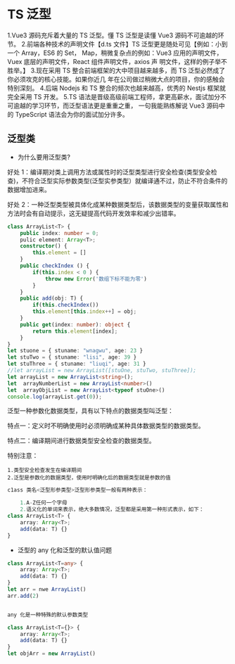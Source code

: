 # TS 泛型

1.Vue3 源码充斥着大量的 TS 泛型。懂 TS 泛型是读懂 Vue3 源码不可逾越的环节。 2.前端各种技术的声明文件【d.ts 文件】TS 泛型更是随处可见【例如：小到一个 Array，ES6 的 Set，
Map，稍微复杂点的例如：Vue3 应用的声明文件，Vuex 底层的声明文件，React 组件声明文件，axios 声
明文件，这样的例子举不胜举。】 3.现在采用 TS 整合前端框架的大中项目越来越多，而 TS 泛型必然成了你必须攻克的核心技能。如果你近几
年在公司做过稍微大点的项目，你的感触会特别深刻。 4.后端 Nodejs 和 TS 整合的频次也越来越高，优秀的 Nestjs 框架就完全采用 TS 开发。
5.TS 语法是晋级高级前端工程师，拿更高薪水，面试加分不可逾越的学习环节，而泛型语法更是重重之重，
一句我能熟练解说 Vue3 源码中的 TypeScript 语法会为你的面试加分许多。

## 泛型类

- 为什么要用泛型类?

好处 1：编译期对类上调用方法或属性时的泛型类型进行安全检查(类型安全检查)，不符合泛型实际参数类型(泛型实参类型）就编译通不过，防止不符合条件的数据增加进来。

好处 2：一种泛型类型被具体化成某种数据类型后，该数据类型的变量获取属性和方法时会有自动提示，这无疑提高代码开发效率和减少出错率。

```ts
class ArrayList<T> {
	public index: number = 0;
    pulic element: Array<T>;
	constructor() {
        this.element = []
    }
    public checkIndex () {
        if(this.index < 0 ) {
            throw new Error('数组下标不能为零')
        }
    }
	public add(obj: T) {
        if(this.checkIndex())
		this.element[this.index++] = obj;
	}
	public get(index: number): object {
		return this.element[index];
	}
}
let stuone = { stuname: "wnagwu", age: 23 }
let stuTwo = { stuname: "lisi", age: 39 }
let stuThree = { stuname: "liuqi", age: 31 }
//let arrayList = new ArrayList([stuOne, stuTwo, stuThree]);
let arrayList = new ArrayList<string>();
let  arrayNumberList = new ArrayList<number>()
let  arrayObjList = new ArrayList<typeof stuOne>()
console.log(arrayList.get(0));

```

泛型一种参数化数据类型，具有以下特点的数据类型叫泛型：

特点一：定义时不明确使用时必须明确成某种具体数据类型的数据类型。

特点二：编译期间进行数据类型安全检查的数据类型。

特别注意：

    1.类型安全检查发生在编译期间
    2.泛型是参数化的数据类型，使用时明确化后的数据类型就是参数的值

```ts
c1ass 类名<泛型形参类型>泛型形参类型一般有两种表示：

    1.A-Z任何一个字母
    2.语义化的单词来表示，绝大多数情况，泛型都是采用第一种形式表示，如下：
class ArrayList<T> {
	array: Array<T>;
	add(data: T) {}
}
```

- 泛型的 any 化和泛型的默认值问题

```ts
class ArrayList<T=any> {
	array: Array<T>;
	add(data: T) {}
}
let arr = nwe ArrayList()
arr.add(2)


any 化是一种特殊的默认参数类型

class ArrayList<T={}> {
	array: Array<T>;
	add(data: T) {}
}
let objArr = new ArrayList()
```
